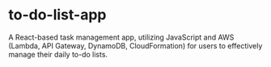 # to-do-list-app

A React-based task management app, utilizing JavaScript and AWS (Lambda, API Gateway, DynamoDB, CloudFormation) for users to effectively manage their daily to-do lists.

